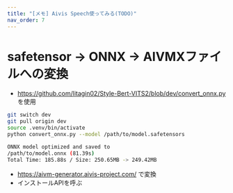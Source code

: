 ```yaml
---
title: "[メモ] Aivis Speech使ってみる(TODO)"
nav_order: 7
---
```


# safetensor -> ONNX -> AIVMXファイルへの変換

- <https://github.com/litagin02/Style-Bert-VITS2/blob/dev/convert_onnx.py> を使用

```bash
git switch dev
git pull origin dev
source .venv/bin/activate
python convert_onnx.py --model /path/to/model.safetensors

ONNX model optimized and saved to
/path/to/model.onnx (81.39s)
Total Time: 185.88s / Size: 250.65MB -> 249.42MB
```

- <https://aivm-generator.aivis-project.com/> で変換
- インストールAPIを呼ぶ
